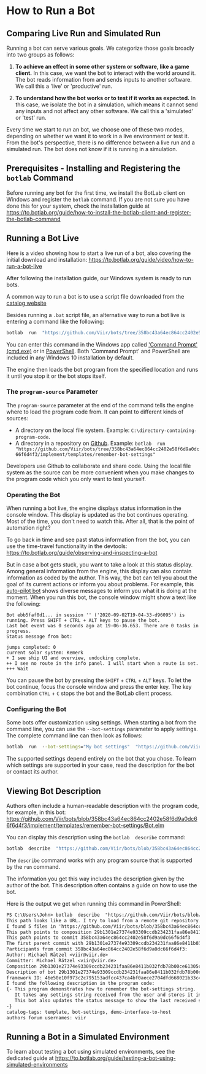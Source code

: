 # How to Run a Bot

## Comparing Live Run and Simulated Run

Running a bot can serve various goals. We categorize those goals broadly into two groups as follows:

1. **To achieve an effect in some other system or software, like a game client.** In this case, we want the bot to interact with the world around it. The bot reads information from and sends inputs to another software. We call this a 'live' or 'productive' run.

2. **To understand how the bot works or to test if it works as expected.** In this case, we isolate the bot in a simulation, which means it cannot send any inputs and not affect any other software. We call this a 'simulated' or 'test' run.

Every time we start to run an bot, we choose one of these two modes, depending on whether we want it to work in a live environment or test it.
From the bot's perspective, there is no difference between a live run and a simulated run. The bot does not know if it is running in a simulation.

## Prerequisites - Installing and Registering the `botlab` Command

Before running any bot for the first time, we install the BotLab client on Windows and register the `botlab` command. If you are not sure you have done this for your system, check the installation guide at https://to.botlab.org/guide/how-to-install-the-botlab-client-and-register-the-botlab-command

## Running a Bot Live

Here is a video showing how to start a live run of a bot, also covering the initial download and installation: https://to.botlab.org/guide/video/how-to-run-a-bot-live

After following the installation guide, our Windows system is ready to run bots.

A common way to run a bot is to use a script file downloaded from the [catalog website](https://catalog.botlab.org/)

Besides running a `.bat` script file, an alternative way to run a bot live is entering a command like the following:

```cmd
botlab  run  "https://github.com/Viir/bots/tree/358bc43a64ec864cc2402e58f6d9a0dc66f6d4f3/implement/templates/remember-bot-settings"
```

You can enter this command in the Windows app called ['Command Prompt' (cmd.exe)](https://en.wikipedia.org/wiki/Cmd.exe) or in [PowerShell](https://en.wikipedia.org/wiki/PowerShell). Both 'Command Prompt' and PowerShell are included in any Windows 10 installation by default.

The engine then loads the bot program from the specified location and runs it until you stop it or the bot stops itself.

### The `program-source` Parameter

The `program-source` parameter at the end of the command tells the engine where to load the program code from. It can point to different kinds of sources:

+ A directory on the local file system. Example: `C:\directory-containing-program-code`.
+ A directory in a repository on [Github](https://github.com). Example: `botlab  run  "https://github.com/Viir/bots/tree/358bc43a64ec864cc2402e58f6d9a0dc66f6d4f3/implement/templates/remember-bot-settings"`

Developers use Github to collaborate and share code. Using the local file system as the source can be more convenient when you make changes to the program code which you only want to test yourself.

### Operating the Bot

When running a bot live, the engine displays status information in the console window. This display is updated as the bot continues operating.
Most of the time, you don't need to watch this. After all, that is the point of automation right?

To go back in time and see past status information from the bot, you can use the time-travel functionality in the devtools: https://to.botlab.org/guide/observing-and-inspecting-a-bot

But in case a bot gets stuck, you want to take a look at this status display. Among general information from the engine, this display can also contain information as coded by the author. This way, the bot can tell you about the goal of its current actions or inform you about problems. For example, this [auto-pilot bot](https://github.com/Viir/bots/tree/358bc43a64ec864cc2402e58f6d9a0dc66f6d4f3/implement/applications/eve-online/eve-online-warp-to-0-autopilot) shows diverse messages to inform you what it is doing at the moment. When you run this bot, the console window might show a text like the following:

```
Bot ebb5faf0d1... in session '' ('2020-09-02T19-04-33-d96095') is running. Press SHIFT + CTRL + ALT keys to pause the bot.
Last bot event was 0 seconds ago at 19-06-36.653. There are 0 tasks in progress.
Status message from bot:

jumps completed: 0
current solar system: Kemerk
+ I see ship UI and overview, undocking complete.
++ I see no route in the info panel. I will start when a route is set.
+++ Wait
```

You can pause the bot by pressing the `SHIFT` + `CTRL` + `ALT` keys. To let the bot continue, focus the console window and press the enter key. The key combination `CTRL` + `C` stops the bot and the BotLab client process.

### Configuring the Bot

Some bots offer customization using settings. When starting a bot from the command line, you can use the `--bot-settings` parameter to apply settings. The complete command line can then look as follows:

```cmd
botlab  run  --bot-settings="My bot settings"  "https://github.com/Viir/bots/tree/358bc43a64ec864cc2402e58f6d9a0dc66f6d4f3/implement/templates/remember-bot-settings"
```

The supported settings depend entirely on the bot that you chose. To learn which settings are supported in your case, read the description for the bot or contact its author.

## Viewing Bot Description

Authors often include a human-readable description with the program code, for example, in this bot: https://github.com/Viir/bots/blob/358bc43a64ec864cc2402e58f6d9a0dc66f6d4f3/implement/templates/remember-bot-settings/Bot.elm

You can display this description using the `botlab  describe` command:

```cmd
botlab  describe  "https://github.com/Viir/bots/blob/358bc43a64ec864cc2402e58f6d9a0dc66f6d4f3/implement/templates/remember-bot-settings"
```

The `describe` command works with any program source that is supported by the `run` command.

The information you get this way includes the description given by the author of the bot. This description often contains a guide on how to use the bot.

Here is the output we get when running this command in PowerShell:

```txt
PS C:\Users\John> botlab  describe  "https://github.com/Viir/bots/blob/358bc43a64ec864cc2402e58f6d9a0dc66f6d4f3/implement/templates/remember-bot-settings"
This path looks like a URL. I try to load from a remote git repository.
I found 5 files in 'https://github.com/Viir/bots/blob/358bc43a64ec864cc2402e58f6d9a0dc66f6d4f3/implement/templates/remember-bot-settings'.
This path points to composition 29b1301e27374e93309ccdb234231faa86e8411b032fdb78b00ce61305cba2ee
This path points to commit 358bc43a64ec864cc2402e58f6d9a0dc66f6d4f3
The first parent commit with 29b1301e27374e93309ccdb234231faa86e8411b032fdb78b00ce61305cba2ee is https://github.com/Viir/bots/blob/358bc43a64ec864cc2402e58f6d9a0dc66f6d4f3/implement/templates/remember-bot-settings
Participants from commit 358bc43a64ec864cc2402e58f6d9a0dc66f6d4f3:
Author: Michael Rätzel <viir@viir.de>
Committer: Michael Rätzel <viir@viir.de>
Composition 29b1301e27374e93309ccdb234231faa86e8411b032fdb78b00ce61305cba2ee has the structure of a bot program code.
Description of bot 29b1301e27374e93309ccdb234231faa86e8411b032fdb78b00ce61305cba2ee:
framework ID: 46e50e10f973c2c795153adfcc437ca4bf0aece2704dfd668021b33c4788559c
I found the following description in the program code:
{- This program demonstrates how to remember the bot-settings string.
   It takes any settings string received from the user and stores it in the bot state.
   This bot also updates the status message to show the last received settings string, so you can check that a method (e.g., via command line) of applying the settings works.
-}
catalog-tags: template, bot-settings, demo-interface-to-host
authors forum usernames: viir
```

## Running a Bot in a Simulated Environment

To learn about testing a bot using simulated environments, see the dedicated guide at https://to.botlab.org/guide/testing-a-bot-using-simulated-environments
